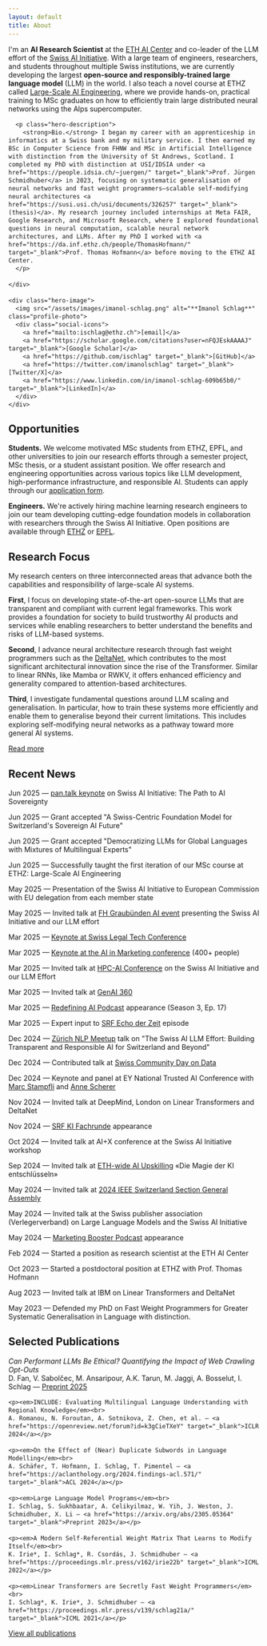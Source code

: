 ```yaml
---
layout: default
title: About
---
```


<div class="hero-section">
  <div class="hero-content">
    <div class="hero-text">
      <p class="hero-description">
        I'm an <strong>AI Research Scientist</strong> at the <a href="https://ai.ethz.ch/" target="_blank">ETH AI Center</a> and co-leader of the LLM effort of the <a href="https://www.swiss-ai.org/" target="_blank">Swiss AI Initiative</a>. With a large team of engineers, researchers, and students throughout multiple Swiss institutions, we are currently developing the largest <strong>open-source and responsibly-trained large language model</strong> (LLM) in the world. I also teach a novel course at ETHZ called <a href="https://ai.ethz.ch/education/courses/large-scale-ai-engineering.html" target="_blank">Large-Scale AI Engineering</a>, where we provide hands-on, practical training to MSc graduates on how to efficiently train large distributed neural networks using the Alps supercomputer.
      </p>
      
      <p class="hero-description">
        <strong>Bio.</strong> I began my career with an apprenticeship in informatics at a Swiss bank and my military service. I then earned my BSc in Computer Science from FHNW and MSc in Artificial Intelligence with distinction from the University of St Andrews, Scotland. I completed my PhD with distinction at USI/IDSIA under <a href="https://people.idsia.ch/~juergen/" target="_blank">Prof. Jürgen Schmidhuber</a> in 2023, focusing on systematic generalisation of neural networks and fast weight programmers—scalable self-modifying neural architectures <a href="https://susi.usi.ch/usi/documents/326257" target="_blank">(thesis)</a>. My research journey included internships at Meta FAIR, Google Research, and Microsoft Research, where I explored foundational questions in neural computation, scalable neural network architectures, and LLMs. After my PhD I worked with <a href="https://da.inf.ethz.ch/people/ThomasHofmann/" target="_blank">Prof. Thomas Hofmann</a> before moving to the ETHZ AI Center.
      </p>
      
    </div>
    
    <div class="hero-image">
      <img src="/assets/images/imanol-schlag.png" alt="**Imanol Schlag**" class="profile-photo">
      <div class="social-icons">
        <a href="mailto:ischlag@ethz.ch">[email]</a>
        <a href="https://scholar.google.com/citations?user=nFQJEskAAAAJ" target="_blank">[Google Scholar]</a>
        <a href="https://github.com/ischlag" target="_blank">[GitHub]</a>
        <a href="https://twitter.com/imanolschlag" target="_blank">[Twitter/X]</a>
        <a href="https://www.linkedin.com/in/imanol-schlag-609b65b0/" target="_blank">[LinkedIn]</a>
      </div>
    </div>
  </div>
</div>

<section class="opportunities-section">
  <h2>Opportunities</h2>
  
  <p><strong>Students.</strong> We welcome motivated MSc students from ETHZ, EPFL, and other universities to join our research efforts through a semester project, MSc thesis, or a student assistant position. We offer research and engineering opportunities across various topics like LLM development, high-performance infrastructure, and responsible AI. Students can apply through our <a href="https://forms.gle/Hm7RSzrECMUiTRyT7" target="_blank">application form</a>.</p>
  
  <p><strong>Engineers.</strong> We're actively hiring machine learning research engineers to join our team developing cutting-edge foundation models in collaboration with researchers through the Swiss AI Initiative. Open positions are available through <a href="https://jobs.ethz.ch/job/view/JOPG_ethz_y0arocZ2u7u6EVaUhH" target="_blank">ETHZ</a> or <a href="https://www.linkedin.com/jobs/view/4223836781/" target="_blank">EPFL</a>.</p>
</section>

<section class="about-section">
  <h2>Research Focus</h2>
  <p>My research centers on three interconnected areas that advance both the capabilities and responsibility of large-scale AI systems.</p>
  
  <p><strong>First</strong>, I focus on developing state-of-the-art open-source LLMs that are transparent and compliant with current legal frameworks. This work provides a foundation for society to build trustworthy AI products and services while enabling researchers to better understand the benefits and risks of LLM-based systems.</p>
  
  <p><strong>Second</strong>, I advance neural architecture research through fast weight programmers such as the <a href="https://proceedings.mlr.press/v139/schlag21a" target="_blank">DeltaNet</a>, which contributes to the most significant architectural innovation since the rise of the Transformer. Similar to linear RNNs, like Mamba or RWKV, it offers enhanced efficiency and generality compared to attention-based architectures.</p>
  
  <p><strong>Third</strong>, I investigate fundamental questions around LLM scaling and generalisation. In particular, how to train these systems more efficiently and enable them to generalise beyond their current limitations. This includes exploring self-modifying neural networks as a pathway toward more general AI systems.</p>
  
  <p><a href="/research/" class="research-link">Read more</a></p>
</section>

<section class="news-section">
  <h2>Recent News</h2>
  <div class="news-items">
    <p><span class="news-date">Jun 2025</span> — <a href="https://www.startupticker.ch/en/events/pan-talk-swiss-ai-initiative-der-weg-zur-ki-souveraenitaet" target="_blank">pan.talk keynote</a> on Swiss AI Initiative: The Path to AI Sovereignty</p>
    <p><span class="news-date">Jun 2025</span> — Grant accepted "A Swiss-Centric Foundation Model for Switzerland's Sovereign AI Future"</p>
    <p><span class="news-date">Jun 2025</span> — Grant accepted "Democratizing LLMs for Global Languages with Mixtures of Multilingual Experts"</p>
    <p><span class="news-date">Jun 2025</span> — Successfully taught the first iteration of our MSc course at ETHZ: Large-Scale AI Engineering</p>
    <p><span class="news-date">May 2025</span> — Presentation of the Swiss AI Initiative to European Commission with EU delegation from each member state</p>
    <p><span class="news-date">May 2025</span> — Invited talk at <a href="https://blog.fhgr.ch/ai/ki-an-der-fh-graubuenden/" target="_blank">FH Graubünden AI event</a> presenting the Swiss AI Initiative and our LLM effort</p>
    <p><span class="news-date">Mar 2025</span> — <a href="https://www.linkedin.com/posts/schulthess-juristische-medien-ag_die-swiss-legal-tech-conference-versammelte-activity-7308510132907208705-cHxI" target="_blank">Keynote at Swiss Legal Tech Conference</a></p>
    <p><span class="news-date">Mar 2025</span> — <a href="https://www.ai-in-marketing.ch/" target="_blank">Keynote at the AI in Marketing conference</a> (400+ people)</p>
    <p><span class="news-date">Mar 2025</span> — Invited talk at <a href="https://www.hpcadvisorycouncil.com/events/2025/swiss-conference/" target="_blank">HPC-AI Conference</a> on the Swiss AI Initiative and our LLM Effort</p>
    <p><span class="news-date">Mar 2025</span> — Invited talk at <a href="https://www.linkedin.com/posts/gen-ai-360_its-coming-the-next-genai-360-will-be-activity-7301179082560405505-u4Tq" target="_blank">GenAI 360</a></p>
    <p><span class="news-date">Mar 2025</span> — <a href="https://squirro.com/squirro-podcast/dr-imanol-schlag-pioneering-the-future-of-ai" target="_blank">Redefining AI Podcast</a> appearance (Season 3, Ep. 17)</p>
    <p><span class="news-date">Mar 2025</span> — Expert input to <a href="https://www.srf.ch/wissen/kuenstliche-intelligenz/denken-auf-knopfdruck-warum-chatgpt-jetzt-selbstgespraeche-fuehrt" target="_blank">SRF Echo der Zeit</a> episode</p>
    <p><span class="news-date">Dec 2024</span> — <a href="https://www.zurichai.ch/events/zurichnlp-14" target="_blank">Zürich NLP Meetup</a> talk on "The Swiss AI LLM Effort: Building Transparent and Responsible AI for Switzerland and Beyond"</p>
    <p><span class="news-date">Dec 2024</span> — Contributed talk at <a href="https://swissdatacommunity.ch/alle-events/swisscommunity-day-on-data-2024/" target="_blank">Swiss Community Day on Data</a></p>
    <p><span class="news-date">Dec 2024</span> — Keynote and panel at EY National Trusted AI Conference with <a href="https://www.linkedin.com/in/marcstampfli/" target="_blank">Marc Stampfli</a> and <a href="https://www.linkedin.com/in/anne-scherer/" target="_blank">Anne Scherer</a></p>
    <p><span class="news-date">Nov 2024</span> — Invited talk at DeepMind, London on Linear Transformers and DeltaNet</p>
    <p><span class="news-date">Nov 2024</span> — <a href="https://www.srf.ch/wissen/wissens-chats/chat-kuenstliche-intelligenz-die-fachrunde-von-a-bis-z" target="_blank">SRF KI Fachrunde</a> appearance</p>
    <p><span class="news-date">Oct 2024</span> — Invited talk at AI+X conference at the Swiss AI Initiative workshop</p>
    <p><span class="news-date">Sep 2024</span> — Invited talk at <a href="https://ethz.ch/staffnet/de/news-und-veranstaltungen/intern-aktuell/archiv/2024/09/kompetenter-umgang-mit-ki.html" target="_blank">ETH-wide AI Upskilling</a> «Die Magie der KI entschlüsseln»</p>
    <p><span class="news-date">May 2024</span> — Invited talk at <a href="https://ieee.ch/2024/07/08/2024-general-assembly/" target="_blank">2024 IEEE Switzerland Section General Assembly</a></p>
    <p><span class="news-date">May 2024</span> — Invited talk at the Swiss publisher association (Verlegerverband) on Large Language Models and the Swiss AI Initiative</p>
    <p><span class="news-date">May 2024</span> — <a href="https://www.beyonder.ch/blog/ki-schwachstellen-entschlusselt-einblick-in-verborgene-risiken-und-manipulationen" target="_blank">Marketing Booster Podcast</a> appearance</p>
    <p><span class="news-date">Feb 2024</span> — Started a position as research scientist at the ETH AI Center</p>
    <p><span class="news-date">Oct 2023</span> — Started a postdoctoral position at ETHZ with Prof. Thomas Hofmann</p>
    <p><span class="news-date">Aug 2023</span> — Invited talk at IBM on Linear Transformers and DeltaNet</p>
    <p><span class="news-date">May 2023</span> — Defended my PhD on Fast Weight Programmers for Greater Systematic Generalisation in Language with distinction.</p>
  </div>
</section>

<section class="selected-publications">
  <h2>Selected Publications</h2>
  <div class="publication-items">
    <p><em>Can Performant LLMs Be Ethical? Quantifying the Impact of Web Crawling Opt-Outs</em><br>
    D. Fan, V. Sabolčec, M. Ansaripour, A.K. Tarun, M. Jaggi, A. Bosselut, I. Schlag — <a href="https://arxiv.org/abs/2504.06219" target="_blank">Preprint 2025</a></p>
    
    <p><em>INCLUDE: Evaluating Multilingual Language Understanding with Regional Knowledge</em><br>
    A. Romanou, N. Foroutan, A. Sotnikova, Z. Chen, et al. — <a href="https://openreview.net/forum?id=k3gCieTXeY" target="_blank">ICLR 2024</a></p>
    
    <p><em>On the Effect of (Near) Duplicate Subwords in Language Modelling</em><br>
    A. Schäfer, T. Hofmann, I. Schlag, T. Pimentel — <a href="https://aclanthology.org/2024.findings-acl.571/" target="_blank">ACL 2024</a></p>
    
    <p><em>Large Language Model Programs</em><br>
    I. Schlag, S. Sukhbaatar, A. Celikyilmaz, W. Yih, J. Weston, J. Schmidhuber, X. Li — <a href="https://arxiv.org/abs/2305.05364" target="_blank">Preprint 2023</a></p>
    
    <p><em>A Modern Self-Referential Weight Matrix That Learns to Modify Itself</em><br>
    K. Irie*, I. Schlag*, R. Csordás, J. Schmidhuber — <a href="https://proceedings.mlr.press/v162/irie22b" target="_blank">ICML 2022</a></p>
    
    <p><em>Linear Transformers are Secretly Fast Weight Programmers</em><br>
    I. Schlag*, K. Irie*, J. Schmidhuber — <a href="https://proceedings.mlr.press/v139/schlag21a/" target="_blank">ICML 2021</a></p>
  </div>
  <p><a href="/research/" class="view-all-link">View all publications</a></p>
</section>

